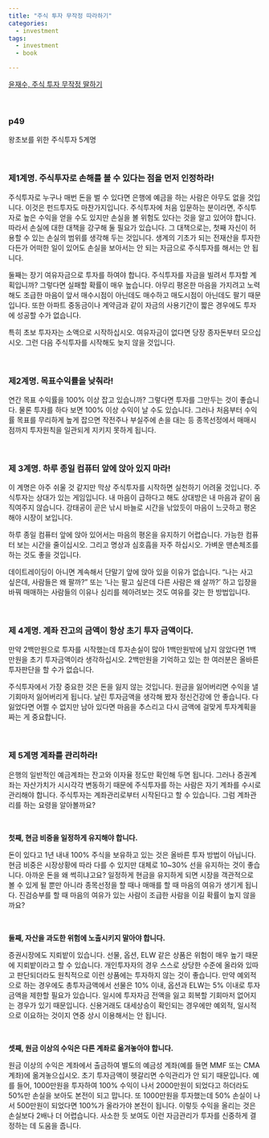 ```yaml
---
title: "주식 투자 무작정 따라하기"
categories:
  - investment
tags:
  - investment
  - book

---
```


[윤재수, 주식 투자 무작정 딸하기](https://book.naver.com/bookdb/book_detail.nhn?bid=11481151)

<br/>

### p49

왕초보를 위한 주식투자 5계명 

<br/>

### 제1계명. 주식투자로 손해를 볼 수 있다는 점을 먼저 인정하라!

주식투자로 누구나 매번 돈을 벌 수 있다면 은행에 예금을 하는 사람은 아무도 없을 것입니다. 이것은 펀드투자도 마찬가지입니다. 주식투자에 처음 입문하는 분이라면, 주식투자로 높은 수익을 얻을 수도 있지만 손실을 볼 위험도 있다는 것을 알고 있어야 합니다. 따라서 손실에 대한 대책을 강구해 둘 필요가 있습니다. 그 대책으로는, 첫째 자신이 허용할 수 있는 손실의 범위를 생각해 두는 것입니다. 생계의 기초가 되는 전재산을 투자한다든가 어떠한 일이 있어도 손실을 보아서는 안 되는 자금으로 주식투자를 해서는 안 됩니다.

둘째는 장기 여유자금으로 투자를 하여야 합니다. 주식투자를 자금을 빌려서 투자할 계획입니까? 그렇다면 실패할 확률이 매우 높습니다. 아무리 평온한 마음을 가지려고 노력해도 조급한 마음이 앞서 매수시점이 아닌데도 매수하고 매도시점이 아닌데도 팔기 때문입니다. 또한 아파트 중동금이나 계약금과 같이 자금의 사용기간이 짧은  경우에도 투자에 성공할 수가 없습니다.

특히 초보 투자자는 소액으로 시작하십시오. 여유자금이 없다면 당장 종자돈부터 모으십시오. 그런 다음 주식투자를 시작해도 늦지 않을 것입니다.

<br/>

### 제2계명. 목표수익률을 낮춰라!

연간 목표 수익률을 100% 이상 잡고 있습니까? 그렇다면 투자를 그만두는 것이 좋습니다. 물론 투자를 하다 보면 100% 이상 수익이 날 수도 있습니다. 그러나 처음부터 수익률 목표를 무리하게 높게 잡으면 작전주나 부실주에 손을 대는 등 종목선정에서 매매시점까지 투자원칙을 일관되게 지키지 못하게 됩니다.

<br/>

### 제 3계명. 하루 종일 컴퓨터 앞에 앉아 있지 마라!

이 계명은 아주 쉬울 것 같지만 막상 주식투자를 시작하면 실천하기 어려울 것입니다. 주식투자는 상대가 있는 게임입니다. 내 마음이 급하다고 해도 상대방은 내 마음과 같이 움직여주지 않습니다. 강태공이 곧은 낚시 바늘로 시간을 낚았듯이 마음이 느긋하고 평온해야 시장이 보입니다.

하루 종일 컴퓨터 앞에 앉아 있어서는 마음의 평온을 유지하기 어렵습니다. 가능한 컴퓨터 보는 시간을 줄이십시오. 그리고 명상과 심호흡을 자주 하십시오. 가벼운 맨손체조를 하는 것도 좋을 것입니다.

데이트레이딩이 아니면 계속해서 단말기 앞에 앉아 있을 이유가 없습니다. “나는 사고 싶은데, 사람들은 왜 팔까?” 또는 ‘나는 팔고 싶은데 다른 사람은 왜 살까?’ 하고 입장을 바꿔 매매하는 사람들의 이유나 심리를 헤아려보는 것도 여유를 갖는 한 방법입니다.

<br/>

### 제 4계명. 계좌 잔고의 금액이 항상 초기 투자 금액이다.

만약 2백만원으로 투자를 시작했는데 투자손실이 많아 1백만원밖에 남지 않았다면 1백만원을 초기 투자금액이라 생각하십시오. 2백만원을 기억하고 있는 한 여러분은 올바른 투자판단을 할 수가 없습니다.

주식투자에서 가장 중요한 것은 돈을 잃지 않는 것입니다. 원금을 잃어버리면 수익을 낼 기회마저 잃어버리게 됩니다. 날린 투자금액을 생각해 봤자 정신건강에 안 좋습니다. 다 잃었다면 어쩔 수 없지만 남아 있다면 마음을 추스리고 다시 금액에 걸맞게 투자계획을 짜는 게 중요합니다.

<br/>

### 제 5계명 계좌를 관리하라!

은행의 일반적인 예금계좌는 잔고와 이자율 정도만 확인해 두면 됩니다. 그러나 증권계좌는 자산가치가 시시각각 변동하기 때문에 주식투자를 하는 사람은 자기 계좌를 수시로 관리해야 합니다. 주식투자는 계좌관리로부터 시작된다고 할 수 있습니다. 그럼 계좌관리를 하는 요령을 알아볼까요?

<br/>

**첫째, 현금 비중을 일정하게 유지해야 합니다.**

돈이 있다고 1년 내내 100% 주식을 보유하고 있는 것은 올바른 투자 방법이 아닙니다. 현금 비중은 시장상황에 따라 다를 수 있지만 대체로 10~30% 선을 유지하는 것이 좋습니다. 아까운 돈을 왜 썩히냐고요? 일정하게 현금을 유지하게 되면 시장을 객관적으로 볼 수 있게 될 뿐만 아니라 종목선정을 할 때나 매매를 할 때 마음의 여유가 생기게 됩니다. 진검승부를 할 때 마음의 여유가 있는 사람이 조급한 사람을 이길 확률이 높지 않을까요?

<br/>

**둘째, 자산을 과도한 위험에 노출시키지 말아야 합니다.**

증권시장에도 지뢰밭이 있습니다. 선물, 옵션, ELW 같은 상품은 위험이 매우 높기 때문에 지뢰밭이라고 할 수 있습니다. 개인투자자의 경우 스스로 상당한 수준에 올라와 있따고 판단되더라도 원칙적으로 이런 상품에는 투자하지 않는 것이 좋습니다. 만약 예외적으로 하는 경우에도 총투자금액에서 선물은 10% 이내, 옵션과 ELW는 5% 이내로 투자금액을 제한할 필요가 있습니다. 일시에 투자자금 전액을 잃고 회복할 기회마저 없어지는 경우가 있기 때문입니다. 신용거래도 대세상승이 확인되는 경우에만 예외적, 일시적으로 이요하는 것이지 연중 상시 이용해서는 안 됩니다.

<br/>

**셋째, 원금 이상의 수익은 다른 계좌로 옮겨놓아야 합니다.**

원금 이상의 수익은 계좌에서 출금하여 별도의 예금성 계좌(예를 들면 MMF 또는 CMA 계좌)에 옮겨놓으십시오. 초기 투자금액이 헷갈리면 수익관리가 안 되기 때문입니다. 예를 들어, 1000만원을 투자하여 100% 수익이 나서 2000만원이 되었다고 하더라도 50%만 손실을 보아도 본전이 되고 맙니다. 또 1000만원을 투자했는데 50% 손실이 나서 500만원이 되었다면 100%가 올라가야 본전이 됩니다. 이렇듯 수익을 올리는 것은 손실보다 2배나 더 어렵습니다. 사소한 듯 보여도 이런 자금관리가 투자를 신중하게 결정하는 데 도움을 줍니다.


